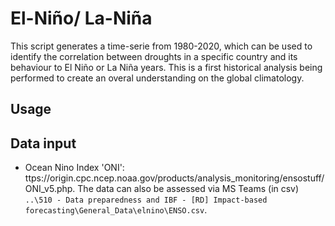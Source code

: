 # El-Niño/ La-Niña
This script generates a time-serie from 1980-2020, which can be used to identify the correlation between droughts in a specific country and its behaviour to El Niño or La Niña years. This is a first historical analysis being performed to create an overal understanding on the global climatology. 

## Usage

## Data input
- Ocean Nino Index 'ONI': ttps://origin.cpc.ncep.noaa.gov/products/analysis_monitoring/ensostuff/ONI_v5.php. The data can also be assessed via MS Teams (in csv) `..\510 - Data preparedness and IBF - [RD] Impact-based forecasting\General_Data\elnino\ENSO.csv`.
